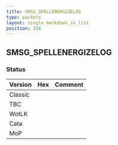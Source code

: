 ```yaml
---
title: SMSG_SPELLENERGIZELOG
type: packets
layout: single_markdown_in_list
position: 338
---
```


## SMSG_SPELLENERGIZELOG

### Status

Version | Hex | Comment
---------- | ---------- | ---------- 
Classic |  |  
TBC |  |  
WotLK |  |  
Cata |  |  
MoP |  |  